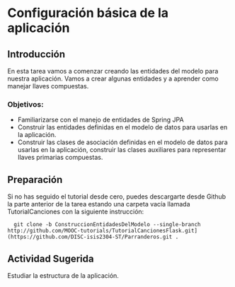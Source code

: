 # Configuración básica de la aplicación

## Introducción
En esta tarea vamos a comenzar creando las entidades del modelo para nuestra aplicación. Vamos a crear algunas entidades y a aprender como manejar llaves compuestas.

### Objetivos:
-	Familiarizarse con el manejo de entidades de Spring JPA
-	Construir las entidades definidas en el modelo de datos para usarlas en la aplicación.
-	Construir las clases de asociación definidas en el modelo de datos para usarlas en la aplicación, construir las clases auxiliares para representar llaves primarias compuestas.

## Preparación

Si no has seguido el tutorial desde cero, puedes descargarte desde Github la parte anterior de la tarea estando una carpeta vacía llamada TutorialCanciones con la siguiente instrucción:

```
  git clone -b ConstruccionEntidadesDelModelo --single-branch http://github.com/MOOC-tutorials/TutorialCancionesFlask.git](https://github.com/DISC-isis2304-ST/Parranderos.git .
```


## Actividad Sugerida

Estudiar la estructura de la aplicación.

